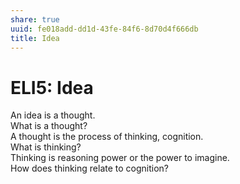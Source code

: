 ```yaml
---
share: true
uuid: fe018add-dd1d-43fe-84f6-8d70d4f666db
title: Idea
---
```

# ELI5: Idea
An idea is a thought.   
What is a thought?  
A thought is the process of thinking, cognition.  
What is thinking?  
Thinking is reasoning power or the power to imagine.  
How does thinking relate to cognition?